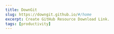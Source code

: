 ```yaml
---
title: DownGit
slug: https://downgit.github.io/#/home
excerpt: Create GitHub Resource Download Link.
tags: [productivity]
---
```

